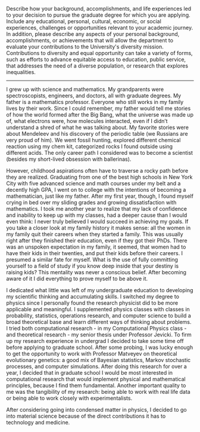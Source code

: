 Describe how your background, accomplishments, and life experiences led to your decision to pursue the graduate degree for which you are applying. Include any educational, personal, cultural, economic, or social experiences, challenges or opportunities relevant to your academic journey. In addition, please describe any aspects of your personal background, accomplishments, or achievements that will allow the department to evaluate your contributions to the University's diversity mission. Contributions to diversity and equal opportunity can take a variety of forms, such as efforts to advance equitable access to education, public service, that addresses the need of a diverse population, or research that explores inequalities.

---

I grew up with science and mathematics. My grandparents were spectroscopists, engineers, and doctors, all with graduate degrees. My father is a mathematics professor. Everyone who still works in my family lives by their work. Since I could remember, my father would tell me stories of how the world formed after the Big Bang, what the universe was made up of, what electrons were, how molecules interacted, even if I didn’t understand a shred of what he was talking about. My favorite stories were about Mendeleev and his discovery of the periodic table (we Russians are very proud of him).  We went fossil hunting, explored different chemical reaction using my chem kit, categorized rocks I found outside using different acids. The only career path I considered was to become a scientist (besides my short-lived obsession with ballerinas). 

However, childhood aspirations often have to traverse a rocky path before they are realized. Graduating from one of the best high schools in New York City with five advanced science and math courses under my belt and a decently high GPA, I went on to college with the intentions of becoming a mathematician, just like my father. After my first year, though, I found myself crying in bed over my sliding grades and  growing dissatisfaction with mathematics. I took me another year to realize that my lack of confidence and inability to keep up with my classes, had a deeper cause than I would even think: I never truly believed I would succeed in achieving my goals. If you take a closer look at my family history it makes sense: all the women in my family quit their careers when they started a family. This was usually right after they finished their education, even if they got their PhDs. There was an unspoken expectation in my family, it seemed, that women had to have their kids in their twenties, and put their kids before their careers. I presumed a similar fate for myself. What is the use of fully committing yourself to a field of study if you know deep inside that your destiny is raising kids? This mentality was never a conscious belief. After becoming aware of it I did everything to prove myself to be above it.

I dedicated what little was left of my undergraduate education to developing my scientific thinking and accumulating skills. I switched my degree to physics since I personally found the research physicist did to be more applicable and meaningful. I supplemented physics classes with classes in probability, statistics, operations research, and computer science to build a broad theoretical base and learn different ways of thinking about problems. I tried both computational research - in my Computational Physics class - and theoretical research - my senior thesis under Professor Jevicki. To firm up my research experience in undergrad I decided to take some time off before applying to graduate school. After some probing, I was lucky enough to get the opportunity to work with Professor Matveyev on theoretical evolutionary genetics: a good mix of Bayesian statistics, Markov stochastic processes, and computer simulations. After doing this research for over a year, I decided that in graduate school I would be most interested in computational research that would implement physical and mathematical principles, because I find them fundamental. Another important quality to me was the tangibility of my research: being able to work with real life data or being able to work closely with experimentalists.

After considering going into condensed matter in physics, I decided to go into material science because of the direct contributions it has to technology and medicine. 

